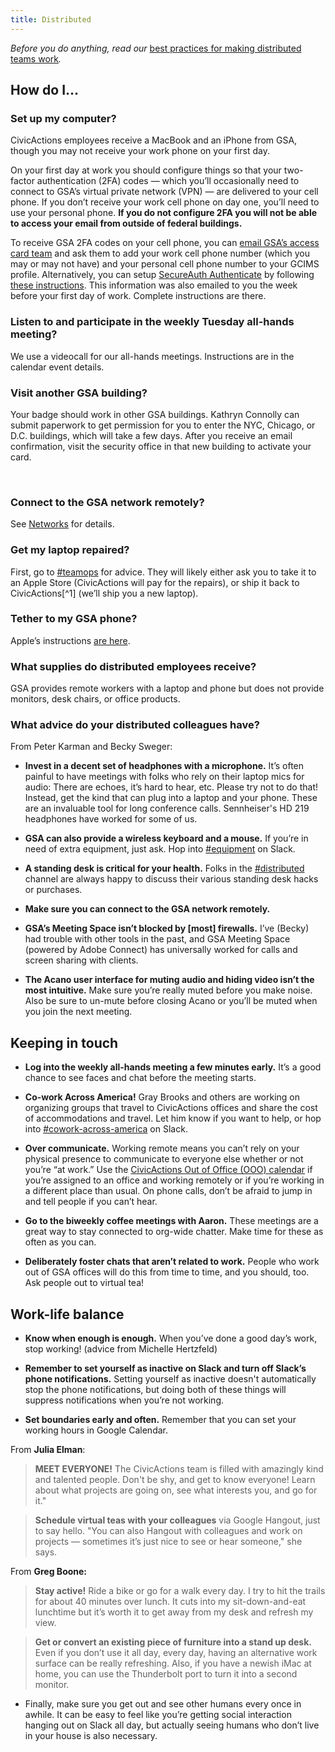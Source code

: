 ```yaml
---
title: Distributed
---
```


*Before you do anything, read our* [best practices for making distributed teams
work](https://CivicActions.gsa.gov/2015/10/15/best-practices-for-distributed-teams/)*.*

How do I…
---------

### Set up my computer?

CivicActions employees receive a MacBook and an iPhone from GSA, though you may not
receive your work phone on your first day.

On your first day at work you should configure things so that your two-factor
authentication (2FA) codes — which you’ll occasionally need to connect to GSA’s
virtual private network (VPN) — are delivered to your cell phone. If you don’t
receive your work cell phone on day one, you’ll need to use your personal phone.
**If you do not configure 2FA you will not be able to access your email from
outside of federal buildings.**

To receive GSA 2FA codes on your cell phone, you can [email GSA’s access card
team](mailto:accesscard@gsa.gov) and ask them to add your work cell phone number
(which you may or may not have) and your personal cell phone number to your
GCIMS profile. Alternatively, you can setup [SecureAuth
Authenticate](https://itunes.apple.com/us/app/secureauth-otp/id615536686?mt=8)
by following [these instructions](/pdfs/setting_up_otp_for_remote_access.pdf).
This information was also emailed to you the week before your first day of work.
Complete instructions are there.

### Listen to and participate in the weekly Tuesday all-hands meeting?

We use a videocall for our all-hands meetings. Instructions are in the calendar
event details.

### Visit another GSA building?

Your badge should work in other GSA buildings. Kathryn Connolly can submit
paperwork to get permission for you to enter the NYC, Chicago, or D.C.
buildings, which will take a few days. After you receive an email confirmation,
visit the security office in that new building to activate your card.

 

### Connect to the GSA network remotely?

See [Networks](/networks) for details.

### Get my laptop repaired?

First, go to [\#teamops](https://CivicActions.slack.com/messages/teamops/) for advice.
They will likely either ask you to take it to an Apple Store (CivicActions will pay for
the repairs), or ship it back to CivicActions[^1] (we’ll ship you a new laptop).

### Tether to my GSA phone?

Apple’s instructions [are here](https://support.apple.com/en-us/HT204023).

### What supplies do distributed employees receive?

GSA provides remote workers with a laptop and phone but does not provide
monitors, desk chairs, or office products.

### What advice do your distributed colleagues have?

From Peter Karman and Becky Sweger:

-   **Invest in a decent set of headphones with a microphone.** It’s often
    painful to have meetings with folks who rely on their laptop mics for audio:
    There are echoes, it’s hard to hear, etc. Please try not to do that!
    Instead, get the kind that can plug into a laptop and your phone. These are
    an invaluable tool for long conference calls. Sennheiser's HD 219 headphones
    have worked for some of us.

-   **GSA can also provide a wireless keyboard and a mouse.** If you’re in need
    of extra equipment, just ask. Hop into
    [\#equipment](https://CivicActions.slack.com/messages/equipment/) on Slack.

-   **A standing desk is critical for your health.** Folks in the
    [\#distributed](https://CivicActions.slack.com/messages/distributed/) channel are
    always happy to discuss their various standing desk hacks or purchases.

-   **Make sure you can connect to the GSA network remotely.**

-   **GSA’s Meeting Space isn’t blocked by [most] firewalls.** I’ve (Becky) had
    trouble with other tools in the past, and GSA Meeting Space (powered by
    Adobe Connect) has universally worked for calls and screen sharing with
    clients.

-   **The Acano user interface for muting audio and hiding video isn’t the most
    intuitive.** Make sure you’re really muted before you make noise. Also be
    sure to un-mute before closing Acano or you’ll be muted when you join the
    next meeting.

Keeping in touch
----------------

-   **Log into the weekly all-hands meeting a few minutes early.** It’s a good
    chance to see faces and chat before the meeting starts.

-   **Co-work Across America!** Gray Brooks and others are working on organizing
    groups that travel to CivicActions offices and share the cost of accommodations and
    travel. Let him know if you want to help, or hop into
    [\#cowork-across-america](https://CivicActions.slack.com/messages/cowork-across-america/)
    on Slack.

-   **Over communicate.** Working remote means you can’t rely on your physical
    presence to communicate to everyone else whether or not you’re “at work.”
    Use the [CivicActions Out of Office (OOO)
    calendar](https://www.google.com/calendar/embed?src=gsa.gov_bth7useo0eeiicjgos2di6ph8k%40group.calendar.google.com&ctz=America/New_York)
    if you’re assigned to an office and working remotely or if you’re working in
    a different place than usual. On phone calls, don’t be afraid to jump in and
    tell people if you can’t hear.

-   **Go to the biweekly coffee meetings with Aaron.** These meetings are a
    great way to stay connected to org-wide chatter. Make time for these as
    often as you can.

-   **Deliberately foster chats that aren’t related to work.** People who work
    out of GSA offices will do this from time to time, and you should, too. Ask
    people out to virtual tea!

Work-life balance
-----------------

-   **Know when enough is enough.** When you’ve done a good day’s work, stop
    working! (advice from Michelle Hertzfeld)

-   **Remember to set yourself as inactive on Slack and turn off Slack’s phone
    notifications.** Setting yourself as inactive doesn't automatically stop the
    phone notifications, but doing both of these things will suppress
    notifications when you’re not working.

-   **Set boundaries early and often.** Remember that you can set your working
    hours in Google Calendar.

From **Julia Elman**:

>   **MEET EVERYONE!** The CivicActions team is filled with amazingly kind and talented
>   people. Don't be shy, and get to know everyone! Learn about what projects
>   are going on, see what interests you, and go for it."

>   **Schedule virtual teas with your colleagues** via Google Hangout, just to
>   say hello. "You can also Hangout with colleagues and work on projects —
>   sometimes it’s just nice to see or hear someone," she says.

From **Greg Boone:**

>   **Stay active!** Ride a bike or go for a walk every day. I try to hit the
>   trails for about 40 minutes over lunch. It cuts into my sit-down-and-eat
>   lunchtime but it’s worth it to get away from my desk and refresh my view.

>   **Get or convert an existing piece of furniture into a stand up desk.** Even
>   if you don’t use it all day, every day, having an alternative work surface
>   can be really refreshing. Also, if you have a newish iMac at home, you can
>   use the Thunderbolt port to turn it into a second monitor.

-   Finally, make sure you get out and see other humans every once in awhile. It
    can be easy to feel like you’re getting social interaction hanging out on
    Slack all day, but actually seeing humans who don’t live in your house is
    also necessary.
